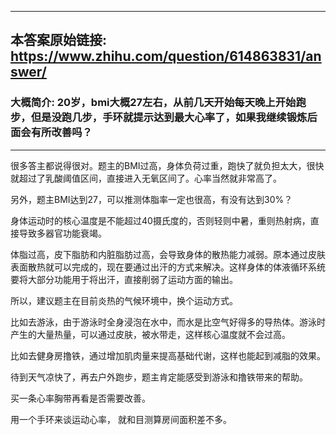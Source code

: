 ----------------------------------------
## 本答案原始链接: https://www.zhihu.com/question/614863831/answer/
### 大概简介: 20岁，bmi大概27左右，从前几天开始每天晚上开始跑步，但是没跑几步，手环就提示达到最大心率了，如果我继续锻炼后面会有所改善吗？
----------------------------------------
很多答主都说得很对。题主的BMI过高，身体负荷过重，跑快了就负担太大，很快就超过了乳酸阈值区间，直接进入无氧区间了。心率当然就非常高了。

另外，题主BMI达到27，可以推测体脂率一定也很高，有没有达到30%？

身体运动时的核心温度是不能超过40摄氏度的，否则轻则中暑，重则热射病，直接导致多器官功能衰竭。

体脂过高，皮下脂肪和内脏脂肪过高，会导致身体的散热能力减弱。原本通过皮肤表面散热就可以完成的，现在要通过出汗的方式来解决。这样身体的体液循环系统要将大部分功能用于将出汗，直接削弱了运动方面的输出。

所以，建议题主在目前炎热的气候环境中，换个运动方式。

比如去游泳，由于游泳时全身浸泡在水中，而水是比空气好得多的导热体。游泳时产生的大量热量，可以通过皮肤，被水带走，这样核心温度就不会过高。

比如去健身房撸铁，通过增加肌肉量来提高基础代谢，这样也能起到减脂的效果。

待到天气凉快了，再去户外跑步，题主肯定能感受到游泳和撸铁带来的帮助。

买一条心率胸带再看是否需要改善。

用一个手环来谈运动心率， 就和目测算房间面积差不多。